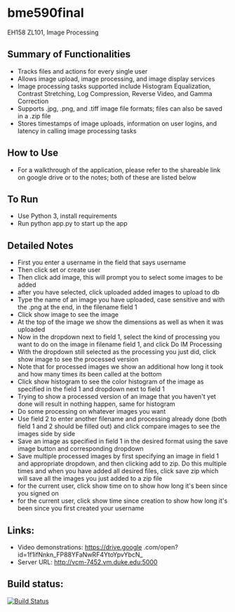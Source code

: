 # bme590final
EH158 ZL101, Image Processing
## Summary of Functionalities
+ Tracks files and actions for every single user
+ Allows image upload, image processing, and image display services
+ Image processing tasks supported include Histogram Equalization, Contrast Stretching, Log Compression, Reverse Video, and Gamma Correction
+ Supports .jpg, .png, and .tiff image file formats;  files can also be saved in a .zip file
+ Stores timestamps of image uploads, information on user logins, and latency in calling image processing tasks
## How to Use
+ For a walkthrough of the application, please refer to the shareable link on google drive or to the notes; both of these are listed below
## To Run
+ Use Python 3, install requirements
+ Run python app.py to start up the app
## Detailed Notes
+ First you enter a username in the field that says username
+ Then click set or create user
+ Then click add image, this will prompt you to select some images to be added
+ after you have selected, click uploaded added images to upload to db
+ Type the name of an image you have uploaded, case sensitive and with the .png at the end, in the filename field 1
+ Click show image to see the image
+ At the top of the image we show the dimensions as well as when it was uploaded
+ Now in the dropdown next to field 1, select the kind of processing you want to do on the image in filename field 1, and click Do IM Processing
+ With the dropdown still selected as the processing you just did, click show image to see the processed version
+ Note that for processed images we show an additional how long it took and how many times its been called at the bottom
+ Click show histogram to see the color histogram of the image as specified in the field 1 and dropdown next to field 1
+ Trying to show a processed version of an image that you haven't yet done will result in nothing happen, same for histogram
+ Do some processing on whatever images you want
+ Use field 2 to enter another filename and processing already done (both field 1 and 2 should be filled out) and click compare images to see the images side by side
+ Save an image as specified in field 1 in the desired format using the save image button and corresponding dropdown
+ Save multiple processed images by first specifying an image in field 1 and appropriate dropdown, and then clicking add to zip. Do this multiple times and when you have added all desired files, click save zip which will save all the images you just added to a zip file
+ for the current user, click show time on to show how long it's been since you signed on
+ for the current user, click show time since creation to show how long it's been since you first created your username
## Links:
+ Video demonstrations: https://drive.google
.com/open?id=1f1ifNnkn_FP88YFaNwRF4YtoYpvYbcN_
+ Server URL: http://vcm-7452.vm.duke.edu:5000
## Build status:

[![Build Status](https://travis-ci.org/zl101bme590final.svg?branch=master)](https://travis-ci.org/zl101/bme590final)

